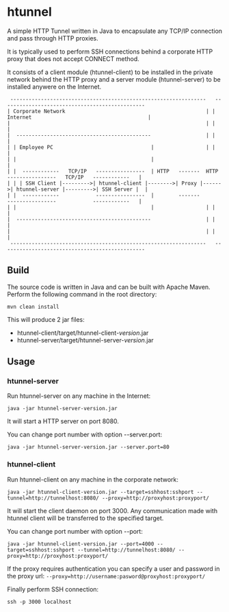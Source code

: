 # htunnel

A simple HTTP Tunnel written in Java to encapsulate any TCP/IP connection and pass through HTTP proxies.

It is typically used to perform SSH connections behind a corporate HTTP proxy that does not accept CONNECT method.

It consists of a client module (htunnel-client) to be installed in the private network behind the HTTP proxy and a server module (htunnel-server) to be installed anywere on the Internet.

     ----------------------------------------------------------------   -----------------------------------------------
    | Corporate Network                                              | | Internet                                      | 
    |                                                                | |                                               |
    |  --------------------------------------------                  | |                                               |
    | | Employee PC                                |                 | |                                               |
    | |                                            |                                                                   |
    | |  ------------   TCP/IP   ----------------  | HTTP   -------  HTTP   ----------------   TCP/IP   ------------   |
    | | | SSH Client |--------->| htunnel-client |-------->| Proxy |------>| htunnel-server |--------->| SSH Server |  |
    | |  ------------            ----------------  |        -------         ----------------            ------------   |
    | |                                            |                 | |                                               |
    |  --------------------------------------------                  | |                                               |
    |                                                                | |                                               |
     ----------------------------------------------------------------   -----------------------------------------------

## Build

The source code is written in Java and can be built with Apache Maven. Perform the following command in the root directory:

    mvn clean install

This will produce 2 jar files:
* htunnel-client/target/htunnel-client-_version_.jar
* htunnel-server/target/htunnel-server-_version_.jar

## Usage

### htunnel-server

Run htunnel-server on any machine in the Internet:

    java -jar htunnel-server-version.jar

It will start a HTTP server on port 8080.

You can change port number with option --server.port:

    java -jar htunnel-server-version.jar --server.port=80

### htunnel-client

Run htunnel-client on any machine in the corporate network:

    java -jar htunnel-client-version.jar --target=sshhost:sshport --tunnel=http://tunnelhost:8080/ --proxy=http://proxyhost:proxyport/

It will start the client daemon on port 3000. Any communication made with htunnel client will be transferred to the specified target.

You can change port number with option --port:

    java -jar htunnel-client-version.jar --port=4000 --target=sshhost:sshport --tunnel=http://tunnelhost:8080/ --proxy=http://proxyhost:proxyport/

If the proxy requires authentication you can specify a user and password in the proxy url: `--proxy=http://username:pasword@proxyhost:proxyport/`

Finally perform SSH connection:

    ssh -p 3000 localhost
